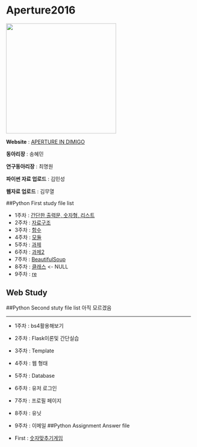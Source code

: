 # Aperture2016

<img src="http://cdn.shopify.com/s/files/1/0080/8372/products/tattly_jason_santa_maria_aperture_web_design_01_grande.jpg?v=1444337564" width="300" height="300">

**Website** : [APERTURE IN DIMIGO](http://aperturecs.com)

**동아리장** : 송혜민

**연구동아리장** : 최명원

**파이썬 자료 업로드** : 김민성

**웹자료 업로드** : 김무열

##Python First study file list
* 1주차 : [간단한 출력문, 숫자형, 리스트](https://github.com/MaseKor/Aperture2016/blob/master/Python%20Study%20File/1일차.md)
* 2주차 : [자료구조](https://github.com/MaseKor/Aperture2016/blob/master/Python%20Study%20File/2일차.md)
* 3주차 : [함수](https://github.com/MaseKor/Aperture2016/blob/master/Python%20Study%20File/3일차.md)
* 4주차 : [모듈](https://github.com/MaseKor/Aperture2016/blob/master/Python%20Study%20File/4일차.md)
* 5주차 : [과제](https://github.com/MaseKor/Aperture2016/blob/master/Python%20Study%20File/5주차.md) 
* 6주차 : [과제2](https://github.com/MaseKor/Aperture2016/blob/master/Python%20Study%20File/6주차.md)
* 7주차  : [BeautifulSoup](ttps://github.com/MaseKor/Aperture2016/blob/master/Python%20Study%20File/7주차.md)
* 8주차 : [클래스]() <- NULL
* 9주차	:	[re]()

## Web Study

##Python Second stuty file list
아직 모르겠음

---
* 1주차 : bs4활용해보기
* 2주차 : Flask이론및 간단실습
* 3주차 : Template
* 4주차 : 웹 형태
* 5주차 : Database 
* 6주차 : 유저 로그인
* 7주차 : 프로필 페이지
* 8주차 : 유닛 
* 9주차 : 이메일
##Python Assignment Answer file

*	First : [숫자맞추기게임](https://github.com/MaseKor/Aperture2016/blob/master/Python%20Assignment%20Answer/숙제%201일차%20답안.py)
